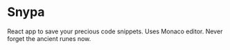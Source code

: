 # Snypa

React app to save your precious code snippets. Uses Monaco editor.
Never forget the ancient runes now.
